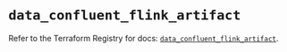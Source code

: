 # `data_confluent_flink_artifact`

Refer to the Terraform Registry for docs: [`data_confluent_flink_artifact`](https://registry.terraform.io/providers/confluentinc/confluent/2.11.0/docs/data-sources/flink_artifact).
